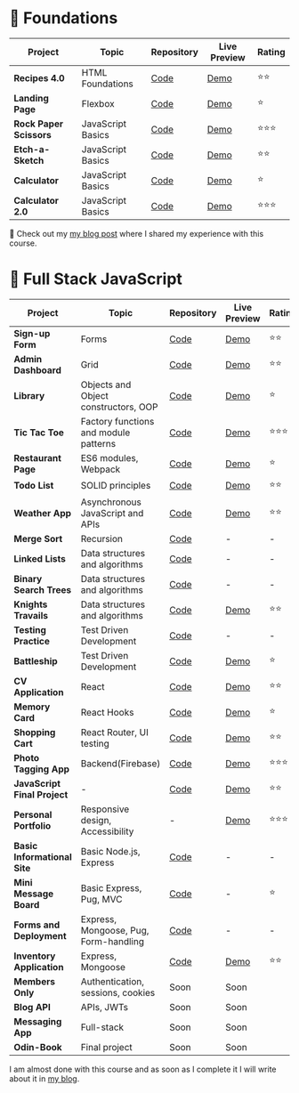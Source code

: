 # 🎈 Foundations

| Project                 | Topic             | Repository                                                                   | Live Preview                                                       | Rating |
| ----------------------- | ----------------- | ---------------------------------------------------------------------------- | ------------------------------------------------------------------ | ------ |
| **Recipes 4.0**         | HTML Foundations  | [Code](https://github.com/creme332/my-odin-projects/tree/main/odin-recipes)  | [Demo](https://creme332.github.io/my-odin-projects/odin-recipes/)  | ⭐⭐     |
| **Landing Page**        | Flexbox           | [Code](https://github.com/creme332/my-odin-projects/tree/main/landing-page)  | [Demo](https://creme332.github.io/my-odin-projects/landing-page/)  | ⭐      |
| **Rock Paper Scissors** | JavaScript Basics | [Code](https://github.com/creme332/my-odin-projects/tree/main/rps-game)      | [Demo](https://creme332.github.io/my-odin-projects/rps-game/)      | ⭐⭐⭐    |
| **Etch-a-Sketch**       | JavaScript Basics | [Code](https://github.com/creme332/my-odin-projects/tree/main/etch-a-sketch) | [Demo](https://creme332.github.io/my-odin-projects/etch-a-sketch/) | ⭐⭐     |
| **Calculator**          | JavaScript Basics | [Code](https://github.com/creme332/my-odin-projects/tree/main/calculator)    | [Demo](https://creme332.github.io/my-odin-projects/calculator/)    | ⭐      |
| **Calculator 2.0**      | JavaScript Basics | [Code](https://github.com/creme332/abacusLite)                               | [Demo](https://creme332.github.io/abacusLite/)                     | ⭐⭐⭐    |

🎉 Check out my [my blog post](https://creme332.github.io/creamy-notes/posts/odin-foundations/) where I shared my experience with this course.

# 🚀 Full Stack JavaScript

| Project                      | Topic                                 | Repository                                                                          | Live Preview                                                              | Rating |
| ---------------------------- | ------------------------------------- | ----------------------------------------------------------------------------------- | ------------------------------------------------------------------------- | ------ |
| **Sign-up Form**             | Forms                                 | [Code](https://github.com/creme332/my-odin-projects/tree/main/sign-up-form)         | [Demo](https://creme332.github.io/my-odin-projects/sign-up-form/)         | ⭐⭐     |
| **Admin Dashboard**          | Grid                                  | [Code](https://github.com/creme332/my-odin-projects/tree/main/admin-dashboard)      | [Demo](https://creme332.github.io/my-odin-projects/admin-dashboard/)      | ⭐⭐     |
| **Library**                  | Objects and Object constructors, OOP  | [Code](https://github.com/creme332/my-odin-projects/tree/main/library)              | [Demo](https://creme332.github.io/my-odin-projects/library/)              | ⭐      |
| **Tic Tac Toe**              | Factory functions and module patterns | [Code](https://github.com/creme332/my-odin-projects/tree/main/tic-tac-toe)          | [Demo](https://creme332.github.io/my-odin-projects/tic-tac-toe/)          | ⭐⭐⭐    |
| **Restaurant Page**          | ES6 modules, Webpack                  | [Code](https://github.com/creme332/my-odin-projects/tree/main/restaurant-page)      | [Demo](https://creme332.github.io/my-odin-projects/restaurant-page/dist/) | ⭐      |
| **Todo List**                | SOLID principles                      | [Code](https://github.com/creme332/my-odin-projects/tree/main/todo-list)            | [Demo](https://creme332.github.io/my-odin-projects/todo-list/dist/)       | ⭐⭐     |
| **Weather App**              | Asynchronous JavaScript and APIs      | [Code](https://github.com/creme332/my-odin-projects/tree/main/weather-app)          | [Demo](https://creme332.github.io/my-odin-projects/weather-app/dist/)     | ⭐⭐     |
| **Merge Sort**               | Recursion                             | [Code](https://github.com/creme332/my-odin-projects/tree/main/merge-sort)           | -                                                                         | -      |
| **Linked Lists**             | Data structures and algorithms        | [Code](https://github.com/creme332/my-odin-projects/tree/main/linked-lists)         | -                                                                         | -      |
| **Binary Search Trees**      | Data structures and algorithms        | [Code](https://github.com/creme332/my-odin-projects/tree/main/binary-search-trees)  | -                                                                         | -      |
| **Knights Travails**         | Data structures and algorithms        | [Code](https://github.com/creme332/my-odin-projects/tree/main/knights-travails)     | [Demo](https://creme332.github.io/my-odin-projects/knights-travails/dist) | ⭐⭐     |
| **Testing Practice**         | Test Driven Development               | [Code](https://github.com/creme332/my-odin-projects/tree/main/testing-practice)     | -                                                                         | -      |
| **Battleship**               | Test Driven Development               | [Code](https://github.com/creme332/my-odin-projects/tree/main/battleship)           | [Demo](https://creme332.github.io/my-odin-projects/battleship/dist)       | ⭐      |
| **CV Application**           | React                                 | [Code](https://github.com/creme332/my-odin-projects/tree/main/cv-project)           | [Demo](https://creme332.github.io/my-odin-projects/cv-project/build)      | ⭐⭐     |
| **Memory Card**              | React Hooks                           | [Code](https://github.com/creme332/my-odin-projects/tree/main/memory-card)          | [Demo](https://creme332.github.io/my-odin-projects/memory-card/build)     | ⭐      |
| **Shopping Cart**            | React Router, UI testing              | [Code](https://github.com/creme332/my-odin-projects/tree/main/shopping-cart)        | [Demo](https://creme332.github.io/my-odin-projects/shopping-cart/build)   | ⭐⭐     |
| **Photo Tagging App**        | Backend(Firebase)                     | [Code](https://github.com/creme332/my-odin-projects/tree/main/photo-tagging)        | [Demo](https://enigma69.web.app/)                                         | ⭐⭐⭐    |
| **JavaScript Final Project** | -                                     | [Code](https://github.com/creme332/my-odin-projects/tree/main/js-final)             | [Demo](https://qkwiqq.web.app/)                                           | ⭐⭐     |
| **Personal Portfolio**       | Responsive design, Accessibility      | -                                                                                   | [Demo](https://creme332.vercel.app/)                                      | ⭐⭐⭐    |
| **Basic Informational Site** | Basic Node.js, Express                | [Code](https://github.com/creme332/my-odin-projects/tree/main/basic-info-site)      | -                                                                         | -      |
| **Mini Message Board**       | Basic Express, Pug, MVC               | [Code](https://github.com/creme332/my-odin-projects/tree/main/mini-message-board)   | -                                                                         | ⭐      |
| **Forms and Deployment**     | Express, Mongoose, Pug, Form-handling | [Code](https://github.com/creme332/my-odin-projects/tree/main/forms-and-deployment) | -                                                                         | -      |
| **Inventory Application**    | Express, Mongoose                     | [Code](https://github.com/creme332/invento)                                         | [Demo](https://invent0.web.app/)                                          | ⭐⭐     |
| **Members Only**             | Authentication, sessions, cookies     | Soon                                                                                | Soon                                                                      |        |
| **Blog API**                 | APIs, JWTs                            | Soon                                                                                | Soon                                                                      |        |
| **Messaging App**            | Full-stack                            | Soon                                                                                | Soon                                                                      |        |
| **Odin-Book**                | Final project                         | Soon                                                                                | Soon                                                                      |        |

I am almost done with this course and as soon as I complete it I will write about it in [my blog](https://creme332.github.io/creamy-notes/).